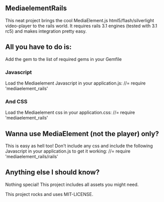 ##  MediaelementRails ##
This neat project brings the cool MediaElement.js html5/flash/silverlight video-player to the rails world.
It requires rails 3.1 engines (tested with 3.1 rc5) and makes integration pretty easy.

## All you have to do is: ##
Add the gem to the list of required gems in your Gemfile

### Javascript ###
Load the Mediaelement Javascript in your application.js:
    //= require 'mediaelement_rails'

### And CSS ###
Load the Mediaelement css in your application.css:
    //= require 'mediaelement_rails'


## Wanna use MediaElement (not the player) only? ##
This is easy as hell too! 
Don't include any css and include the following Javascript in your application.js to get it working:
    //= require 'mediaelement_rails/rails'


## Anything else I should know? ##
Nothing special! This project includes all assets you might need.

This project rocks and uses MIT-LICENSE.